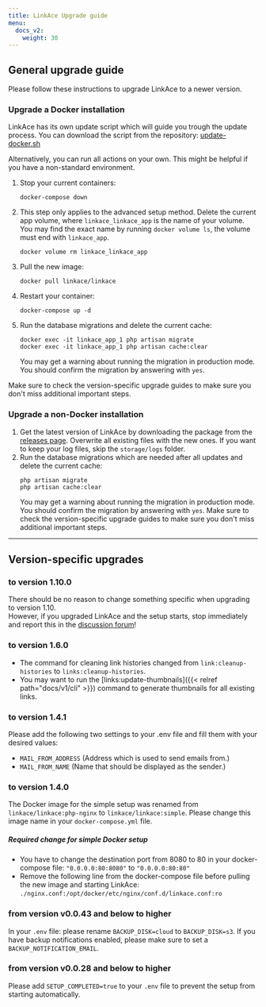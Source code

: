 ```yaml
---
title: LinkAce Upgrade guide
menu:
  docs_v2:
    weight: 30
---
```


## General upgrade guide

Please follow these instructions to upgrade LinkAce to a newer version.

### Upgrade a Docker installation

LinkAce has its own update script which will guide you trough the update process. You can download the script from the repository: [update-docker.sh](https://github.com/Kovah/LinkAce/blob/master/update-docker.sh)

Alternatively, you can run all actions on your own. This might be helpful if you have a non-standard environment.

1. Stop your current containers:
    ```
    docker-compose down
    ```
2. This step only applies to the advanced setup method. Delete the current app volume, where `linkace_linkace_app`  is the name of your volume. You may find the exact name by running `docker volume ls`, the volume must end  with `linkace_app`.
    ```
    docker volume rm linkace_linkace_app
    ```
3. Pull the new image:
    ```
    docker pull linkace/linkace
    ```
4. Restart your container:
    ```
    docker-compose up -d
    ```
5. Run the database migrations and delete the current cache:
    ```
    docker exec -it linkace_app_1 php artisan migrate
    docker exec -it linkace_app_1 php artisan cache:clear
    ```
   You may get a warning about running the migration in production mode. You should confirm the migration by answering with `yes`.

Make sure to check the version-specific upgrade guides to make sure you don't miss additional important steps.


### Upgrade a non-Docker installation

1. Get the latest version of LinkAce by downloading the package from the [releases page](https://github.com/Kovah/LinkAce/releases).
   Overwrite all existing files with the new ones. If you want to keep your log files, skip the `storage/logs` folder.
4. Run the database migrations which are needed after all updates and delete the current cache:
    ```
    php artisan migrate
    php artisan cache:clear
    ```
   You may get a warning about running the migration in production mode. You should confirm the migration by answering with `yes`.
Make sure to check the version-specific upgrade guides to make sure you don't miss additional important steps.


---


## Version-specific upgrades

### to version 1.10.0

There should be no reason to change something specific when upgrading to version 1.10.  
However, if you upgraded LinkAce and the setup starts, stop immediately and report this in the [discussion forum](https://github.com/Kovah/LinkAce/discussions)!

### to version 1.6.0

- The command for cleaning link histories changed from `link:cleanup-histories` to `links:cleanup-histories`.
- You may want to run the [links:update-thumbnails]({{< relref path="docs/v1/cli" >}}) command to generate thumbnails for all existing links.

### to version 1.4.1

Please add the following two settings to your .env file and fill them with your desired values:
- `MAIL_FROM_ADDRESS` (Address which is used to send emails from.)
- `MAIL_FROM_NAME` (Name that should be displayed as the sender.)

### to version 1.4.0

The Docker image for the simple setup was renamed from `linkace/linkace:php-nginx` to `linkace/linkace:simple`. Please change this image name in your `docker-compose.yml` file.

##### Required change for simple Docker setup
- You have to change the destination port from 8080 to 80 in your docker-compose file:
  `"0.0.0.0:80:8080"` to `"0.0.0.0:80:80"`
- Remove the following line from the docker-compose file before pulling the new image and starting LinkAce:
   `./nginx.conf:/opt/docker/etc/nginx/conf.d/linkace.conf:ro`

### from version v0.0.43 and below to higher

In your `.env` file: please rename `BACKUP_DISK=cloud` to `BACKUP_DISK=s3`. If you have backup notifications enabled, please make sure to set a `BACKUP_NOTIFICATION_EMAIL`.

### from version v0.0.28 and below to higher

Please add `SETUP_COMPLETED=true` to your `.env` file to prevent the setup from starting automatically.
